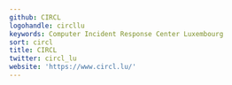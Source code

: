 ```yaml
---
github: CIRCL
logohandle: circllu
keywords: Computer Incident Response Center Luxembourg
sort: circl
title: CIRCL
twitter: circl_lu
website: 'https://www.circl.lu/'
---
```

